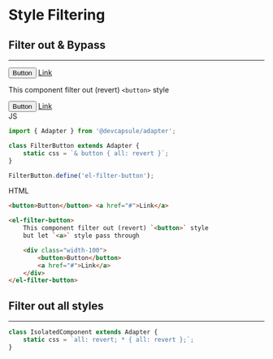 # Style Filtering

## Filter out & Bypass
---

<button>Button</button> <a href="#">Link</a>

<el-filter-button>

This component filter out (revert) `<button>` style

<div class="width-100">
    <button>Button</button>
    <a href="#">Link</a>
</div>
</el-filter-button>

<el-code-block>
<div el="bar-top-left">JS</div>

```ts
import { Adapter } from '@devcapsule/adapter';

class FilterButton extends Adapter {
    static css = `& button { all: revert }`;
}

FilterButton.define('el-filter-button');
```
</el-code-block>

<el-code-block>
<div el="bar-top-left">HTML</div>

```html
<button>Button</button> <a href="#">Link</a>

<el-filter-button>
    This component filter out (revert) `<button>` style
    but let `<a>` style pass through

    <div class="width-100">
        <button>Button</button>
        <a href="#">Link</a>
    </div>
</el-filter-button>
```
</el-code-block>

## Filter out all styles
---

```ts
class IsolatedComponent extends Adapter {
    static css = `all: revert; * { all: revert };`;
}